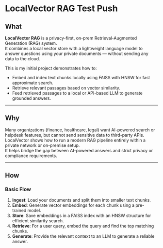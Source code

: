 # LocalVector  RAG Test Push

## What

**LocalVector RAG** is a privacy-first, on-prem Retrieval-Augmented Generation (RAG) system.  
It combines a local vector store with a lightweight language model to answer questions using your private documents — without sending any data to the cloud.

This is my initial project demonstrates how to:
- Embed and index text chunks locally using FAISS with HNSW for fast approximate search.
- Retrieve relevant passages based on vector similarity.
- Feed retrieved passages to a local or API-based LLM to generate grounded answers.

---

## Why

Many organizations (finance, healthcare, legal) want AI-powered search or helpdesk features, but cannot send sensitive data to third-party APIs.  
LocalVector shows how to run a modern RAG pipeline entirely within a private network or on-premise setup.  
It helps bridge the gap between AI-powered answers and strict privacy or compliance requirements.

---

## How

### Basic Flow

1. **Ingest**: Load your documents and split them into smaller text chunks.
2. **Embed**: Generate vector embeddings for each chunk using a pre-trained model.
3. **Store**: Save embeddings in a FAISS index with an HNSW structure for efficient similarity search.
4. **Retrieve**: For a user query, embed the query and find the top matching chunks.
5. **Generate**: Provide the relevant context to an LLM to generate a reliable answer.


